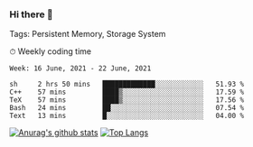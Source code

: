 ### Hi there 👋

Tags: Persistent Memory, Storage System

<!--

[![Anurag's github stats](https://github-readme-stats.vercel.app/api?username=wwyf)](https://github.com/anuraghazra/github-readme-stats)

[![Anurag's github stats](https://github-readme-stats.vercel.app/api?username=wwyf&count_private=true)](https://github.com/anuraghazra/github-readme-stats)


[![Top Langs](https://github-readme-stats.vercel.app/api/top-langs/?username=wwyf&count_private=true&&hide=jupyter%20notebook,html)](https://github.com/anuraghazra/github-readme-stats)



-->


⏱ Weekly coding time

<!--START_SECTION:waka-->
```text
Week: 16 June, 2021 - 22 June, 2021

sh     2 hrs 50 mins   █████████████░░░░░░░░░░░░   51.93 % 
C++    57 mins         ████▒░░░░░░░░░░░░░░░░░░░░   17.59 % 
TeX    57 mins         ████▒░░░░░░░░░░░░░░░░░░░░   17.56 % 
Bash   24 mins         ██░░░░░░░░░░░░░░░░░░░░░░░   07.54 % 
Text   13 mins         █░░░░░░░░░░░░░░░░░░░░░░░░   04.00 % 
```
<!--END_SECTION:waka-->



[![Anurag's github stats](https://github-readme-stats.vercel.app/api?username=wwyf&count_private=true&show_icons=true&hide_border=true)](https://github.com/anuraghazra/github-readme-stats) [![Top Langs](https://github-readme-stats.vercel.app/api/top-langs/?username=wwyf&count_private=true&hide=jupyter%20notebook,html,OpenEdge%20ABL&langs_count=10&layout=compact&hide_border=true)](https://github.com/anuraghazra/github-readme-stats)

<!--

[![willianrod's wakatime stats](https://github-readme-stats.vercel.app/api/wakatime?username=wwyf)](https://github.com/anuraghazra/github-readme-stats)


-->
